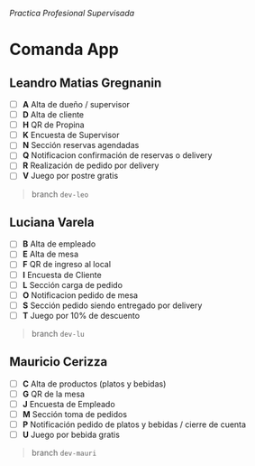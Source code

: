 *Practica Profesional Supervisada*
# Comanda App

## Leandro Matias Gregnanin
- [ ] **A** Alta de dueño / supervisor
- [ ] **D** Alta de cliente
- [ ] **H** QR de Propina
- [ ] **K** Encuesta de Supervisor
- [ ] **N** Sección reservas agendadas
- [ ] **Q** Notificacion confirmación de reservas o delivery
- [ ] **R** Realización de pedido por delivery
- [ ] **V** Juego por postre gratis
> branch `dev-leo`


## Luciana Varela
- [ ] **B** Alta de empleado
- [ ] **E** Alta de mesa
- [ ] **F** QR de ingreso al local
- [ ] **I** Encuesta de Cliente
- [ ] **L** Sección carga de pedido
- [ ] **O** Notificacion pedido de mesa
- [ ] **S** Sección pedido siendo entregado por delivery
- [ ] **T** Juego por 10% de descuento
> branch `dev-lu`


## Mauricio Cerizza
- [ ] **C** Alta de productos (platos y bebidas)
- [ ] **G** QR de la mesa
- [ ] **J** Encuesta de Empleado
- [ ] **M** Sección toma de pedidos
- [ ] **P** Notificación pedido de platos y bebidas / cierre de cuenta
- [ ] **U** Juego por bebida gratis
> branch `dev-mauri`
